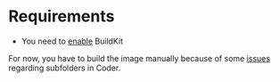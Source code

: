 # Requirements

- You need to [enable](https://docs.docker.com/develop/develop-images/build_enhancements/#to-enable-buildkit-builds) BuildKit

For now, you have to build the image manually because of some [issues](https://github.com/coder/coder/issues/2815) regarding subfolders in Coder.
